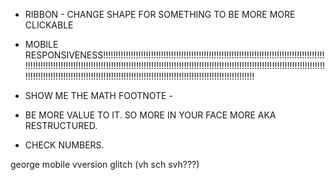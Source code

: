 - RIBBON - CHANGE SHAPE FOR SOMETHING TO BE MORE MORE CLICKABLE

- MOBILE RESPONSIVENESS!!!!!!!!!!!!!!!!!!!!!!!!!!!!!!!!!!!!!!!!!!!!!!!!!!!!!!!!!!!!!!!!!!!!!!!!!!!!!!!!!!!!!!!!!!!!!!!!!!!!!!!!!!!!!!!!!!!!!!!!!!!!!!!!!!!!!!!!!!!!!!!!!!!!!!!!!!!!!!!!!!!!!!!!!!!!!!!!!!!!!!!!!!!!!!!!!!!!!!!!!!!!!!!!!!!!!!!!!!!!!!!!!!!!!!!!!!!!!!!!!!!!!!!!!!!!!!!!!!!!!!!!!!!!!!!!!!!!!!!!!!!!!!!!!!!!!!!!!!
  
- SHOW ME THE MATH FOOTNOTE - 
- 
	BE MORE VALUE TO IT. SO MORE IN YOUR FACE MORE AKA RESTRUCTURED.

- CHECK NUMBERS. 

george mobile vversion glitch (vh sch svh???)